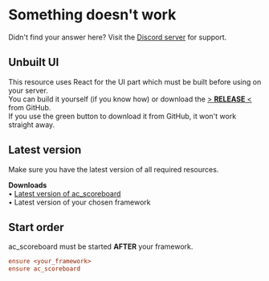 # Something doesn't work
Didn't find your answer here? Visit the [Discord server](https://discord.gg/2ZezMw2xvR) for support.

## Unbuilt UI
This resource uses React for the UI part which must be built before using on your server.  
You can build it yourself (if you know how) or download the [> **RELEASE** <](https://github.com/antond15/ac_scoreboard/releases/latest) from GitHub.  
If you use the green button to download it from GitHub, it won't work straight away.

## Latest version
Make sure you have the latest version of all required resources.

**Downloads**  
• [Latest version of ac_scoreboard](https://github.com/antond15/ac_scoreboard/releases/latest)  
• Latest version of your chosen framework

## Start order
ac_scoreboard must be started **AFTER** your framework.

```cfg
ensure <your_framework>
ensure ac_scoreboard
```

